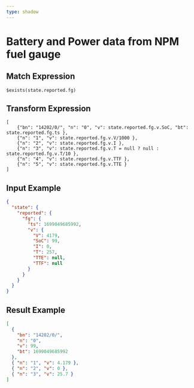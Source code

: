 ```yaml
---
type: shadow
---
```


# Battery and Power data from NPM fuel gauge

## Match Expression

```jsonata
$exists(state.reported.fg)
```

## Transform Expression

```jsonata
[
    {"bn": "14202/0/", "n": "0", "v": state.reported.fg.v.SoC, "bt": state.reported.fg.ts },
    {"n": "1", "v": state.reported.fg.v.V/1000 },
    {"n": "2", "v": state.reported.fg.v.I },
    {"n": "3", "v": state.reported.fg.v.T = null ? null : state.reported.fg.v.T/10 },
    {"n": "4", "v": state.reported.fg.v.TTF },
    {"n": "5", "v": state.reported.fg.v.TTE }
]
```

## Input Example

```json
{
  "state": {
    "reported": {
      "fg": {
        "ts": 1699049685992,
        "v": {
          "V": 4179,
          "SoC": 99,
          "I": 0,
          "T": 257,
          "TTE": null,
          "TTF": null
        }
      }
    }
  }
}
```

## Result Example

```json
[
  {
    "bn": "14202/0/",
    "n": "0",
    "v": 99,
    "bt": 1699049685992
  },
  { "n": "1", "v": 4.179 },
  { "n": "2", "v": 0 },
  { "n": "3", "v": 25.7 }
]
```
